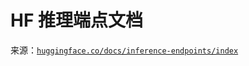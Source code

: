 # HF 推理端点文档

来源：[`huggingface.co/docs/inference-endpoints/index`](https://huggingface.co/docs/inference-endpoints/index)

